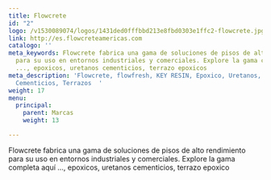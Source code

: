 ```yaml
---
title: Flowcrete
id: "2"
logo: /v1530089074/logos/1431ded0fffbbd213e8fbd0303e1ffc2-flowcrete.jpg
link: http://es.flowcreteamericas.com
catalogo: ''
meta_keywords: Flowcrete fabrica una gama de soluciones de pisos de alto rendimiento
  para su uso en entornos industriales y comerciales. Explore la gama completa aquí
  ..., epoxicos, uretanos cementicios, terrazo epoxicos
meta_description: 'Flowcrete, flowfresh, KEY RESIN, Epoxico, Uretanos, Cementicio,
  Cementicios, Terrazos  '
weight: 17
menu:
  principal:
    parent: Marcas
    weight: 13

---
```

Flowcrete fabrica una gama de soluciones de pisos de alto rendimiento para su uso en entornos industriales y comerciales. Explore la gama completa aquí ..., epoxicos, uretanos cementicios, terrazo epoxico